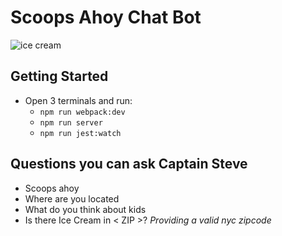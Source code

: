 # Scoops Ahoy Chat Bot

![ice cream](https://media2.giphy.com/media/cCEt1ShfzOa3u/giphy.gif)



## Getting Started

- Open 3 terminals and run:
  - `npm run webpack:dev`
  - `npm run server`
  - `npm run jest:watch`

##  Questions you can ask Captain Steve
- Scoops ahoy
- Where are you located
- What do you think about kids
- Is there Ice Cream in < ZIP >? *Providing a valid nyc zipcode*
